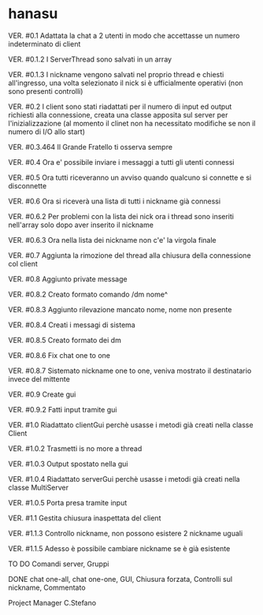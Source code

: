 # hanasu
VER. #0.1
Adattata la chat a 2 utenti in modo che accettasse un numero indeterminato di client

VER. #0.1.2
I ServerThread sono salvati in un array

VER. #0.1.3
I nickname vengono salvati nel proprio thread e chiesti all'ingresso, una volta selezionato il nick si è ufficialmente operativi (non sono presenti controlli)

VER. #0.2
I client sono stati riadattati per il numero di input ed output richiesti alla connessione, creata una classe apposita sul server per l'inizializzazione
(al momento il clinet non ha necessitato modifiche se non il numero di I/O allo start)

VER. #0.3.464
Il Grande Fratello ti osserva sempre

VER. #0.4
Ora e' possibile inviare i messaggi a tutti gli utenti connessi

VER. #0.5
Ora tutti riceveranno un avviso quando qualcuno si connette e si disconnette

VER. #0.6
Ora si riceverà una lista di tutti i nickname già connessi

VER. #0.6.2
Per problemi con la lista dei nick ora i thread sono inseriti nell'array solo dopo aver inserito il nickname

VER. #0.6.3
Ora nella lista dei nickname non c'e' la virgola finale

VER. #0.7
Aggiunta la rimozione del thread alla chiusura della connessione col client

VER. #0.8
Aggiunto private message

VER. #0.8.2
Creato formato comando /dm nome^

VER. #0.8.3
Aggiunto rilevazione mancato nome, nome non presente

VER. #0.8.4
Creati i messagi di sistema

VER. #0.8.5
Creato formato dei dm

VER. #0.8.6
Fix chat one to one

VER. #0.8.7
Sistemato nickname one to one, veniva mostrato il destinatario invece del mittente

VER. #0.9
Create gui

VER. #0.9.2
Fatti input tramite gui

VER. #1.0
Riadattato clientGui perchè usasse i metodi già creati nella classe Client 

VER. #1.0.2
Trasmetti is no more a thread

VER. #1.0.3
Output spostato nella gui

VER. #1.0.4
Riadattato serverGui perchè usasse i metodi già creati nella classe MultiServer

VER. #1.0.5
Porta presa tramite input

VER. #1.1
Gestita chiusura inaspettata del client

VER. #1.1.3
Controllo nickname, non possono esistere 2 nickname uguali

VER. #1.1.5
Adesso è possibile cambiare nickname se è già esistente

TO DO
Comandi server,
Gruppi

DONE
chat one-all,
chat one-one,
GUI,
Chiusura forzata,
Controlli sul nickname,
Commentato

Project Manager
C.Stefano